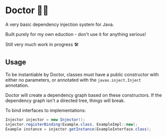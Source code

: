 # Doctor 👩‍⚕️
A very basic dependency injection system for Java.

Built purely for my own eduction - don't use it for anything serious!

Still very much work in progress 🛠

## Usage
To be instantiable by Doctor, classes must have a public constructor with
either no parameters, or annotated with the `javax.inject.Inject` 
annotation.

Doctor will create a dependency graph based on these constructors. If the
dependency graph isn't a directed tree, things will break.

To bind interfaces to implementations:
```java
Injector injector = new Injector();
injector.registerBinding(Example.class, ExampleImpl::new);
Example instance = injector.getInstance(ExampleInterface.class);
```
